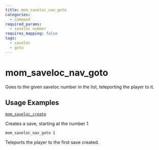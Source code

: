 ```yaml
---
title: mom_saveloc_nav_goto
categories:
  - command
required_params:
  - saveloc number
requires_mapping: false
tags:
  - saveloc
  - goto
---
```


# mom_saveloc_nav_goto

Goes to the given saveloc number in the list, teleporting the player to it.

## Usage Examples

[`mom_saveloc_create`](/command/mom_saveloc_create)

Creates a save, starting at the number 1

`mom_saveloc_nav_goto 1`

Teleports the player to the first save created.
